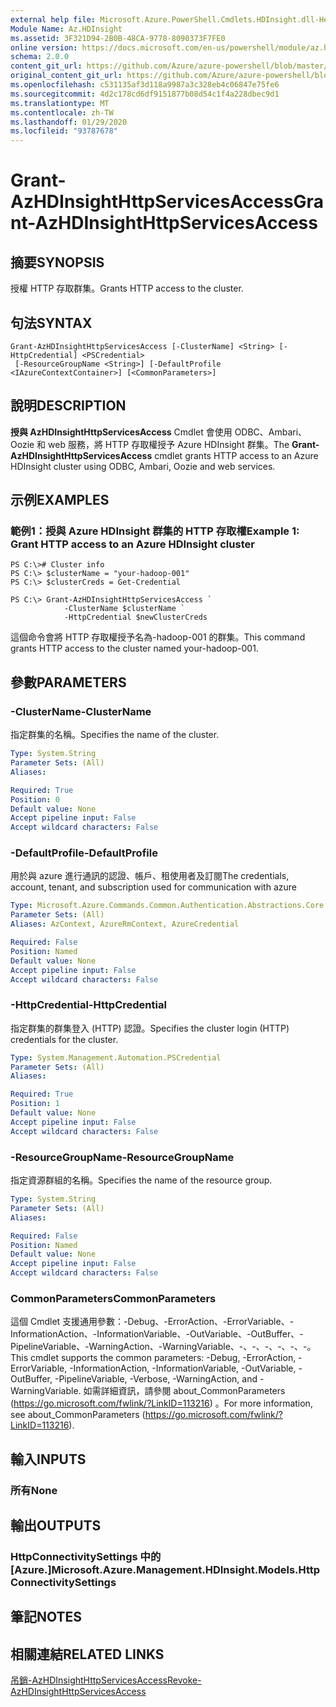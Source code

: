```yaml
---
external help file: Microsoft.Azure.PowerShell.Cmdlets.HDInsight.dll-Help.xml
Module Name: Az.HDInsight
ms.assetid: 3F321D94-2B0B-48CA-9778-8090373F7FE0
online version: https://docs.microsoft.com/en-us/powershell/module/az.hdinsight/grant-azhdinsighthttpservicesaccess
schema: 2.0.0
content_git_url: https://github.com/Azure/azure-powershell/blob/master/src/HDInsight/HDInsight/help/Grant-AzHDInsightHttpServicesAccess.md
original_content_git_url: https://github.com/Azure/azure-powershell/blob/master/src/HDInsight/HDInsight/help/Grant-AzHDInsightHttpServicesAccess.md
ms.openlocfilehash: c531135af3d118a9987a3c328eb4c06847e75fe6
ms.sourcegitcommit: 4d2c178cd6df9151877b08d54c1f4a228dbec9d1
ms.translationtype: MT
ms.contentlocale: zh-TW
ms.lasthandoff: 01/29/2020
ms.locfileid: "93787678"
---
```

# <span data-ttu-id="139f2-101">Grant-AzHDInsightHttpServicesAccess</span><span class="sxs-lookup"><span data-stu-id="139f2-101">Grant-AzHDInsightHttpServicesAccess</span></span>

## <span data-ttu-id="139f2-102">摘要</span><span class="sxs-lookup"><span data-stu-id="139f2-102">SYNOPSIS</span></span>
<span data-ttu-id="139f2-103">授權 HTTP 存取群集。</span><span class="sxs-lookup"><span data-stu-id="139f2-103">Grants HTTP access to the cluster.</span></span>

## <span data-ttu-id="139f2-104">句法</span><span class="sxs-lookup"><span data-stu-id="139f2-104">SYNTAX</span></span>

```
Grant-AzHDInsightHttpServicesAccess [-ClusterName] <String> [-HttpCredential] <PSCredential>
 [-ResourceGroupName <String>] [-DefaultProfile <IAzureContextContainer>] [<CommonParameters>]
```

## <span data-ttu-id="139f2-105">說明</span><span class="sxs-lookup"><span data-stu-id="139f2-105">DESCRIPTION</span></span>
<span data-ttu-id="139f2-106">**授與 AzHDInsightHttpServicesAccess** Cmdlet 會使用 ODBC、Ambari、Oozie 和 web 服務，將 HTTP 存取權授予 Azure HDInsight 群集。</span><span class="sxs-lookup"><span data-stu-id="139f2-106">The **Grant-AzHDInsightHttpServicesAccess** cmdlet grants HTTP access to an Azure HDInsight cluster using ODBC, Ambari, Oozie and web services.</span></span>

## <span data-ttu-id="139f2-107">示例</span><span class="sxs-lookup"><span data-stu-id="139f2-107">EXAMPLES</span></span>

### <span data-ttu-id="139f2-108">範例1：授與 Azure HDInsight 群集的 HTTP 存取權</span><span class="sxs-lookup"><span data-stu-id="139f2-108">Example 1: Grant HTTP access to an Azure HDInsight cluster</span></span>
```
PS C:\># Cluster info
PS C:\> $clusterName = "your-hadoop-001"
PS C:\> $clusterCreds = Get-Credential

PS C:\> Grant-AzHDInsightHttpServicesAccess `
            -ClusterName $clusterName `
            -HttpCredential $newClusterCreds
```

<span data-ttu-id="139f2-109">這個命令會將 HTTP 存取權授予名為-hadoop-001 的群集。</span><span class="sxs-lookup"><span data-stu-id="139f2-109">This command grants HTTP access to the cluster named your-hadoop-001.</span></span>

## <span data-ttu-id="139f2-110">參數</span><span class="sxs-lookup"><span data-stu-id="139f2-110">PARAMETERS</span></span>

### <span data-ttu-id="139f2-111">-ClusterName</span><span class="sxs-lookup"><span data-stu-id="139f2-111">-ClusterName</span></span>
<span data-ttu-id="139f2-112">指定群集的名稱。</span><span class="sxs-lookup"><span data-stu-id="139f2-112">Specifies the name of the cluster.</span></span>

```yaml
Type: System.String
Parameter Sets: (All)
Aliases:

Required: True
Position: 0
Default value: None
Accept pipeline input: False
Accept wildcard characters: False
```

### <span data-ttu-id="139f2-113">-DefaultProfile</span><span class="sxs-lookup"><span data-stu-id="139f2-113">-DefaultProfile</span></span>
<span data-ttu-id="139f2-114">用於與 azure 進行通訊的認證、帳戶、租使用者及訂閱</span><span class="sxs-lookup"><span data-stu-id="139f2-114">The credentials, account, tenant, and subscription used for communication with azure</span></span>

```yaml
Type: Microsoft.Azure.Commands.Common.Authentication.Abstractions.Core.IAzureContextContainer
Parameter Sets: (All)
Aliases: AzContext, AzureRmContext, AzureCredential

Required: False
Position: Named
Default value: None
Accept pipeline input: False
Accept wildcard characters: False
```

### <span data-ttu-id="139f2-115">-HttpCredential</span><span class="sxs-lookup"><span data-stu-id="139f2-115">-HttpCredential</span></span>
<span data-ttu-id="139f2-116">指定群集的群集登入 (HTTP) 認證。</span><span class="sxs-lookup"><span data-stu-id="139f2-116">Specifies the cluster login (HTTP) credentials for the cluster.</span></span>

```yaml
Type: System.Management.Automation.PSCredential
Parameter Sets: (All)
Aliases:

Required: True
Position: 1
Default value: None
Accept pipeline input: False
Accept wildcard characters: False
```

### <span data-ttu-id="139f2-117">-ResourceGroupName</span><span class="sxs-lookup"><span data-stu-id="139f2-117">-ResourceGroupName</span></span>
<span data-ttu-id="139f2-118">指定資源群組的名稱。</span><span class="sxs-lookup"><span data-stu-id="139f2-118">Specifies the name of the resource group.</span></span>

```yaml
Type: System.String
Parameter Sets: (All)
Aliases:

Required: False
Position: Named
Default value: None
Accept pipeline input: False
Accept wildcard characters: False
```

### <span data-ttu-id="139f2-119">CommonParameters</span><span class="sxs-lookup"><span data-stu-id="139f2-119">CommonParameters</span></span>
<span data-ttu-id="139f2-120">這個 Cmdlet 支援通用參數：-Debug、-ErrorAction、-ErrorVariable、-InformationAction、-InformationVariable、-OutVariable、-OutBuffer、-PipelineVariable、-WarningAction、-WarningVariable、-、-、-、-、-、-。</span><span class="sxs-lookup"><span data-stu-id="139f2-120">This cmdlet supports the common parameters: -Debug, -ErrorAction, -ErrorVariable, -InformationAction, -InformationVariable, -OutVariable, -OutBuffer, -PipelineVariable, -Verbose, -WarningAction, and -WarningVariable.</span></span> <span data-ttu-id="139f2-121">如需詳細資訊，請參閱 about_CommonParameters (https://go.microsoft.com/fwlink/?LinkID=113216) 。</span><span class="sxs-lookup"><span data-stu-id="139f2-121">For more information, see about_CommonParameters (https://go.microsoft.com/fwlink/?LinkID=113216).</span></span>

## <span data-ttu-id="139f2-122">輸入</span><span class="sxs-lookup"><span data-stu-id="139f2-122">INPUTS</span></span>

### <span data-ttu-id="139f2-123">所有</span><span class="sxs-lookup"><span data-stu-id="139f2-123">None</span></span>

## <span data-ttu-id="139f2-124">輸出</span><span class="sxs-lookup"><span data-stu-id="139f2-124">OUTPUTS</span></span>

### <span data-ttu-id="139f2-125">HttpConnectivitySettings 中的 [Azure.]</span><span class="sxs-lookup"><span data-stu-id="139f2-125">Microsoft.Azure.Management.HDInsight.Models.HttpConnectivitySettings</span></span>

## <span data-ttu-id="139f2-126">筆記</span><span class="sxs-lookup"><span data-stu-id="139f2-126">NOTES</span></span>

## <span data-ttu-id="139f2-127">相關連結</span><span class="sxs-lookup"><span data-stu-id="139f2-127">RELATED LINKS</span></span>

[<span data-ttu-id="139f2-128">吊銷-AzHDInsightHttpServicesAccess</span><span class="sxs-lookup"><span data-stu-id="139f2-128">Revoke-AzHDInsightHttpServicesAccess</span></span>](./Revoke-AzHDInsightHttpServicesAccess.md)


